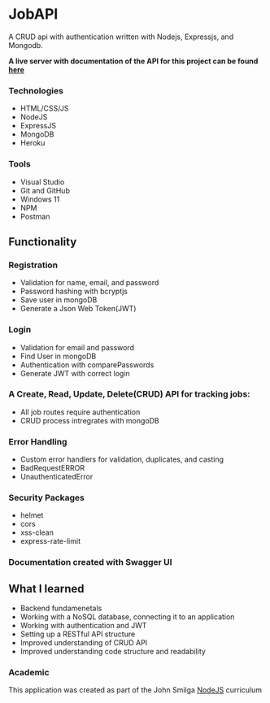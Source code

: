 # JobAPI
A CRUD api with authentication written with Nodejs, Expressjs, and Mongodb.

**A live server with documentation of the API for this project can be found [here](https://jobs-api-jesse.herokuapp.com/)**

### Technologies
* HTML/CSS/JS
* NodeJS
* ExpressJS
* MongoDB
* Heroku

### Tools
* Visual Studio
* Git and GitHub
* Windows 11
* NPM
* Postman


## Functionality

### Registration 
* Validation for name, email, and password
* Password hashing with bcryptjs
* Save user in mongoDB
* Generate a Json Web Token(JWT)

### Login
* Validation for email and password
* Find User in mongoDB
* Authentication with comparePasswords
* Generate JWT with correct login

### A Create, Read, Update, Delete(CRUD) API for tracking jobs:
* All job routes require authentication
* CRUD process intregrates with mongoDB

### Error Handling
* Custom error handlers for validation, duplicates, and casting
* BadRequestERROR
* UnauthenticatedError

### Security Packages
* helmet
* cors
* xss-clean
* express-rate-limit

### Documentation created with Swagger UI


## What I learned

* Backend fundamenetals
* Working with a NoSQL database, connecting it to an application
* Working with authentication and JWT
* Setting up a RESTful API structure
* Improved understanding of CRUD API
* Improved understanding code structure and readability

### Academic
This application was created as part of the John Smilga [NodeJS](https://johnsmilga.com/) curriculum
